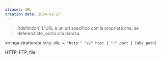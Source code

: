 ```yaml
---
aliases: URL 
creation date: 2024-02-27
---
```


> [!definition]
> L'URL è un uri specifico con la proprietà che, se deferenziato, porta alla risorsa.

stringa strutturata
`http_URL = "http:" "//" host [ ":" port ] [abs_path]`

HTTP, FTP, file

